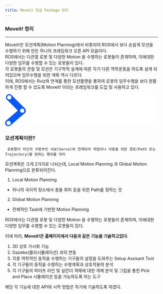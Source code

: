 ```yaml
---
title: Moveit 한글 Package 정리
---
```


### Moveit! 정리
----
Moveit!은 모션계획(Motion Planning)에서 비롯되어 ROS에서 보다 손쉽게 모션을 수행하기 위해 만든 하나의 프레임워크 오픈 API 모음이다.  
ROS에서는 다관절 로봇 및 다양한 Motion 을 수행하는 로봇들이 존재하며, 이에대한 다양한 임무를 수행할 수 있는 로봇들이 있다.  
각 로봇들의 관절 및 모션은 기구학적 설계에 따른 각기 다른 역학운동을 하도록 설계 되어있으며 임무수행을 위한 계획 역시 다르다.  
이에, ROS에서는 Rviz와 연계를 통한 모션플랜을 통하여 로봇의 임무수행을 보다 원활하게 진행 할 수 있도록 Moveit! 이라는 프레임워크를 도입 및 사용하고 있다.  


![Relation](https://github.com/gwkim9444/gwkim9444.github.io/blob/master/_posts/picture/moveit_logo-white.png?raw=true)  


### 모션계획이란?

	 로봇팔이 자신의 구동부인 서보(Servo)와 연계되어 작업이나 이동을 위한 경로(Path 또는 Trajectory)를 정하는 행위를 의미

모션계획은 크게 2가지로 나뉘는데, Local Motion Planning 과 Global Motion Planning으로 분류되어진다.

1. Local Motion Planning
 - 하나의 국지적 장소에서 충돌 회피 등을 위한 Path를 정하는 것
2. Global Motion Planning
 - 전체적인 Task에 기반한 Motion Planning


ROS에서는 다관절 로봇 및 다양한 Motion 을 수행하는 로봇들이 존재하며, 이에대한 다양한 임무를 수행할 수 있는 로봇들이 있다.

이에 따라, __Moveit!은 홈페이지에서 다음과 같은 기능을 기술하고있다.__

1. 3D 상호 가시화 기능
2. Gazebo(물리시뮬레이션) 과의 연동
3. 각종 역학적인 동작을 수행하는 기구들의 설정을 도와주는 Setup Assisant Tool
4. 각 기구들의 동작을 수행하는 수행계획과 상호작용의 분석
5. 각 기구들의 파이프 라인 및 실린더 객체에 대한 개체 분석 및 그립을 통한 Pick and Place 시뮬레이션 등을 가능하도록 하는 도구


해당 각 기능에 대한 API와 시작 방법은 하기에 기술하도록 하겠다.
